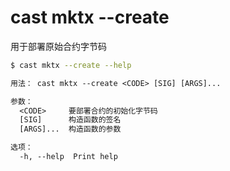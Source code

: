 # cast mktx --create

用于部署原始合约字节码

```bash
$ cast mktx --create --help
```

```txt
用法： cast mktx --create <CODE> [SIG] [ARGS]...

参数：
  <CODE>     要部署合约的初始化字节码
  [SIG]      构造函数的签名
  [ARGS]...  构造函数的参数

选项：
  -h, --help  Print help
```